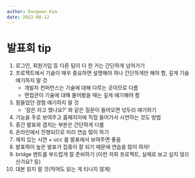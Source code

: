 ```yaml
---
author: Dongwon Kim
date: 2022-08-12
---
```

# 발표회 tip
1. 로그인, 회원가입 등 다른 팀이 다 한 거는 간단하게 넘어가기
2. 프로젝트에서 기술이 매우 중요하면 설명해야 하나 간단하게만 해야 함, 깊게 기술 얘기하지 말 것
    - 개발자 컨퍼런스는 기술에 대해 다루는 곳이므로 다름 
    - 면접관이 기술에 대해 물어봤을 때는 깊게 얘기해야 함
3. 힘들었던 경험 얘기하지 말 것
    - '잠은 자고 했나요?' 와 같은 질문이 들어오면 넋두리 얘기하기
4. 기능을 주로 보여주고 홈페지이에 직접 들어가서 시연하는 것도 방법
5. 중간 발표와 겹치는 부분은 간단하게 다룸
6. 온라인에서 진행되므로 미리 연습 많이 하기
7. 재치 있는 시연 + ucc 를 발표에서 보여주면 좋음
8. 발표력이 높은 발표가 집중이 잘 되기 때문에 연습을 많이 하자!
9. bridge 멘트를 부드럽게 잘 준비하기 (이런 저희 프로젝트, 실제로 보고 싶지 않으신가요? 등)
10. 대본 읽지 말 것(적어도 읽는 게 티나지 않게)